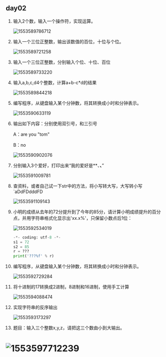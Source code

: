 ## day02

1. 输入2个数，输入一个操作符，实现运算。

   ![1553589786712](C:\Users\Administrator\AppData\Roaming\Typora\typora-user-images\1553589786712.png)

2. 输入一个三位正整数，输出该数值的百位，十位与个位。

   ![1553589721258](C:\Users\Administrator\AppData\Roaming\Typora\typora-user-images\1553589721258.png)

3. 输入一个三位正整数，分别输入个位、十位、百位

   ![1553589733220](C:\Users\Administrator\AppData\Roaming\Typora\typora-user-images\1553589733220.png)

4. 输入a,b,c,d4个整数，计算a+b-c*d的结果

   ![1553589844218](C:\Users\Administrator\AppData\Roaming\Typora\typora-user-images\1553589844218.png)

5. 编写程序，从键盘输入某个分钟数，将其转换成小时和分钟表示。

   ![1553590633119](C:\Users\Administrator\AppData\Roaming\Typora\typora-user-images\1553590633119.png)

6. 输出如下内容：分别使用双引号，和三引号

   A：are you "tom"

   B：no

   ![1553590902076](C:\Users\Administrator\AppData\Roaming\Typora\typora-user-images\1553590902076.png)

7. 分别输入3个爱好，打印出来“我的爱好是**、**、**” 

   ![1553591009781](C:\Users\Administrator\AppData\Roaming\Typora\typora-user-images\1553591009781.png)

8. 查资料，或者自己试一下str中的方法，将小写转大写，大写转小写  `aDdFDdddFD

    ![1553591109143](C:\Users\Administrator\AppData\Roaming\Typora\typora-user-images\1553591109143.png)

9. 小明的成绩从去年的72分提升到了今年的85分，请计算小明成绩提升的百分点，并用字符串格式化显示出'xx.x%'，只保留小数点后1位： 

   ![1553592534019](C:\Users\Administrator\AppData\Roaming\Typora\typora-user-images\1553592534019.png)

   ```python
   -*- coding: utf-8 -*- 
   s1 = 72 
   s2 = 85 
   r = ??? 
   print('???%f' % r)
   ```

10. 编写程序，从键盘输入某个分钟数，将其转换成小时和分钟表示。

    ![1553592729284](C:\Users\Administrator\AppData\Roaming\Typora\typora-user-images\1553592729284.png)

11. 将十进制的17转换成2进制，8进制和16进制，使用手工计算

    ![1553594088474](C:\Users\Administrator\AppData\Roaming\Typora\typora-user-images\1553594088474.png)

12. 实现字符串的反序输出

    ![1553593173297](C:\Users\Administrator\AppData\Roaming\Typora\typora-user-images\1553593173297.png)

13. 题目：输入三个整数x,y,z，请把这三个数由小到大输出。

# ![1553597712239](C:\Users\Administrator\AppData\Roaming\Typora\typora-user-images\1553597712239.png)



